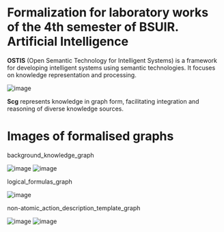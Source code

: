 # Formalization for laboratory works of the 4th semester of BSUIR. Artificial Intelligence
<b>OSTIS</b> (Open Semantic Technology for Intelligent Systems) is a framework for developing intelligent systems using semantic technologies. It focuses on knowledge representation and processing.

![image](https://github.com/user-attachments/assets/891eeacc-381b-4014-b6ce-218f3db149ff)



<b>Scg</b> represents knowledge in graph form, facilitating integration and reasoning of diverse knowledge sources.

# Images of formalised graphs
background_knowledge_graph

![image](https://github.com/user-attachments/assets/a4370670-81ee-4c7a-aaad-21bfc017bbc9)
![image](https://github.com/user-attachments/assets/e5a9ffb6-b41f-469d-aa22-508cc0d88e10)




logical_formulas_graph

![image](https://github.com/user-attachments/assets/181889f9-a69f-4395-bf9e-2ba8fa494e82)

non-atomic_action_description_template_graph

![image](https://github.com/user-attachments/assets/c6b96223-3e46-478a-8342-506e0aa6cfc0)
![image](https://github.com/user-attachments/assets/ded6c2d0-d391-4ad9-8f26-38f3a7ec0270)
